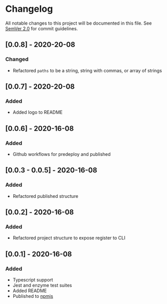 # Changelog

All notable changes to this project will be documented in this file. See [SemVer 2.0](https://semver.org/) for commit guidelines.

## [0.0.8] - 2020-20-08

### Changed

- Refactored `paths` to be a string, string with commas, or array of strings

## [0.0.7] - 2020-20-08

### Added

- Added logo to README

## [0.0.6] - 2020-16-08

### Added

- Github workflows for predeploy and published

## [0.0.3 - 0.0.5] - 2020-16-08

### Added

- Refactored published structure

## [0.0.2] - 2020-16-08

### Added

- Refactored project structure to expose register to CLI

## [0.0.1] - 2020-16-08

### Added

- Typescript support
- Jest and enzyme test suites
- Added README
- Published to [npmjs](https://www.npmjs.com/package/snackables)
